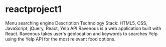 # reactproject1
Menu searching engine
Description
Technology Stack: HTML5, CSS, JavaScript, jQuery, React, Yelp API
Ravenous is a web application built with React. Ravenous takes user's geolocation and keywords to searches Yelp using the Yelp API for the most relevant food options.
